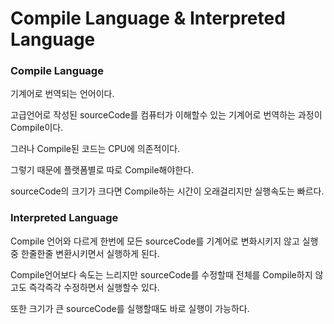 # Compile Language & Interpreted Language

### Compile Language
기계어로 번역되는 언어이다.

고급언어로 작성된 sourceCode를 컴퓨터가 이해할수 있는 기계어로 번역하는 과정이 Compile이다.

그러나 Compile된 코드는 CPU에 의존적이다. 

그렇기 때문에 플랫폼별로 따로 Compile해야한다.

sourceCode의 크기가 크다면 Compile하는 시간이 오래걸리지만 실행속도는 빠르다.

### Interpreted Language
Compile 언어와 다르게 한번에 모든 sourceCode를 기계어로 변화시키지 않고 실행중 한줄한줄 변환시키면서 실행하게 된다.

Compile언어보다 속도는 느리지만 sourceCode를 수정할때 전체를 Compile하지 않고도 즉각즉각 수정하면서 실행할수 있다.

또한 크기가 큰 sourceCode를 실행할때도 바로 실행이 가능하다.